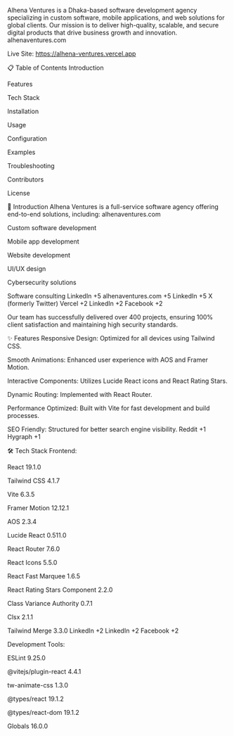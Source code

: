 Alhena Ventures is a Dhaka-based software development agency specializing in custom software, mobile applications, and web solutions for global clients. Our mission is to deliver high-quality, scalable, and secure digital products that drive business growth and innovation.
alhenaventures.com

Live Site: https://alhena-ventures.vercel.app

📋 Table of Contents
Introduction

Features

Tech Stack

Installation

Usage

Configuration

Examples

Troubleshooting

Contributors

License

🚀 Introduction
Alhena Ventures is a full-service software agency offering end-to-end solutions, including:
alhenaventures.com

Custom software development

Mobile app development

Website development

UI/UX design

Cybersecurity solutions

Software consulting
LinkedIn
+5
alhenaventures.com
+5
LinkedIn
+5
X (formerly Twitter)
Vercel
+2
LinkedIn
+2
Facebook
+2

Our team has successfully delivered over 400 projects, ensuring 100% client satisfaction and maintaining high security standards.

✨ Features
Responsive Design: Optimized for all devices using Tailwind CSS.

Smooth Animations: Enhanced user experience with AOS and Framer Motion.

Interactive Components: Utilizes Lucide React icons and React Rating Stars.

Dynamic Routing: Implemented with React Router.

Performance Optimized: Built with Vite for fast development and build processes.

SEO Friendly: Structured for better search engine visibility.
Reddit
+1
Hygraph
+1

🛠️ Tech Stack
Frontend:

React 19.1.0

Tailwind CSS 4.1.7

Vite 6.3.5

Framer Motion 12.12.1

AOS 2.3.4

Lucide React 0.511.0

React Router 7.6.0

React Icons 5.5.0

React Fast Marquee 1.6.5

React Rating Stars Component 2.2.0

Class Variance Authority 0.7.1

Clsx 2.1.1

Tailwind Merge 3.3.0
LinkedIn
+2
LinkedIn
+2
Facebook
+2

Development Tools:

ESLint 9.25.0

@vitejs/plugin-react 4.4.1

tw-animate-css 1.3.0

@types/react 19.1.2

@types/react-dom 19.1.2

Globals 16.0.0
